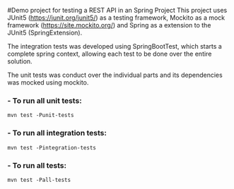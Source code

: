 #Demo project for testing a REST API in an Spring Project
This project uses JUnit5 (https://junit.org/junit5/) as a testing framework, Mockito as a mock framework (https://site.mockito.org/) and Spring as a extension to the JUnit5 (SpringExtension).

The integration tests was developed using SpringBootTest, which starts a complete spring context, allowing each test to be done over the entire solution.

The unit tests was conduct over the individual parts and its dependencies was mocked using mockito.

### - To run all unit tests:
`mvn test -Punit-tests`

### - To run all integration tests:
`mvn test -Pintegration-tests`

### - To run all tests:
`mvn test -Pall-tests`

